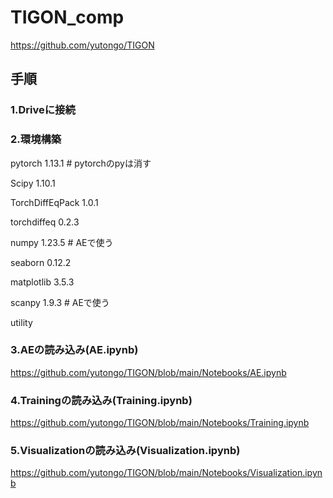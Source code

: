 # TIGON_comp
https://github.com/yutongo/TIGON

<h2>手順</h2>
<h3>1.Driveに接続</h3>
<h3>2.環境構築</h3>

pytorch 1.13.1  # pytorchのpyは消す

Scipy 1.10.1

TorchDiffEqPack 1.0.1

torchdiffeq 0.2.3

numpy 1.23.5  # AEで使う

seaborn 0.12.2  

matplotlib 3.5.3

scanpy 1.9.3  # AEで使う

utility

<h3>3.AEの読み込み(AE.ipynb)</h3>

https://github.com/yutongo/TIGON/blob/main/Notebooks/AE.ipynb

<h3>4.Trainingの読み込み(Training.ipynb)</h3>

https://github.com/yutongo/TIGON/blob/main/Notebooks/Training.ipynb

<h3>5.Visualizationの読み込み(Visualization.ipynb)</h3>

https://github.com/yutongo/TIGON/blob/main/Notebooks/Visualization.ipynb

